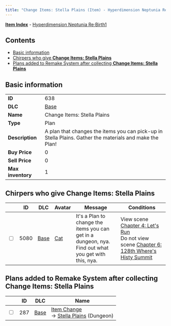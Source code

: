 ```yaml
---
title: "Change Items: Stella Plains (Item) - Hyperdimension Neptunia Re;Birth1"
---
```


[**Item Index**](/neptunia/rb1/item/index.html) - [Hyperdimension Neptunia Re;Birth1](/neptunia/rb1)

## Contents

- [Basic information](#basic-information)
- [Chirpers who give **Change Items: Stella Plains**](#chirpers-who-give-change-items-stella-plains)
- [Plans added to Remake System after collecting **Change Items: Stella Plains**](#plans-added-to-remake-system-after-collecting-change-items-stella-plains)

## Basic information

|   |   |
| -- | -- |
| **ID** | 638 |
| **DLC** | [Base](/neptunia/rb1/dlc/1-base.html) |
| **Name** | Change Items: Stella Plains |
| **Type** | Plan |
| **Description** | A plan that changes the items you can pick-up in Stella Plains. Gather the materials and make the Plan! |
| **Buy Price** | 0 |
| **Sell Price** | 0 |
| **Max inventory** | 1 |


## Chirpers who give **Change Items: Stella Plains**

|    | ID | DLC | Avatar | Message | Conditions |
| -- | -- | --- | ------ | ------- | ---------- |
| <input type="checkbox" id="rb1-chirper-event-1-5080" class="trackbox" /> | 5080 | [Base](/neptunia/rb1/dlc/1-base.html) | [Cat](/neptunia/rb1/undefined/1-226-cat.html) | It's a Plan to change the items you can get in a dungeon, nya.<br />Find out what you get with this, nya. | View scene [Chapter 4: Let's Run](/neptunia/rb1/scene/1-421-chapter-4-lets-run.html)<br />Do not view scene [Chapter 6: 128th Where's Histy Summit](/neptunia/rb1/scene/1-601-chapter-6-128th-wheres-histy-summit.html) |


## Plans added to Remake System after collecting **Change Items: Stella Plains**

|    | ID | DLC | Name |
| -- | -- | --- | ---- |
| <input type="checkbox" id="rb1-remake-1-287" class="trackbox" /> | 287 | [Base](/neptunia/rb1/dlc/1-base.html) | [Item Change](/neptunia/rb1/remake/1-287-item-change.html)<br /> → [Stella Plains](/neptunia/rb1/dungeon/1-15-stella-plains.html) (Dungeon) |
